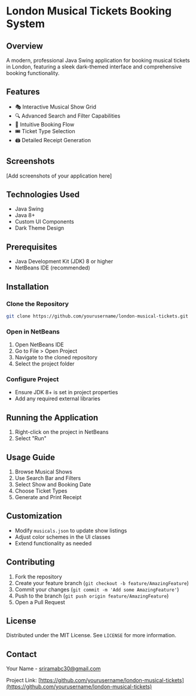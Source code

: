 # London Musical Tickets Booking System

## Overview
A modern, professional Java Swing application for booking musical tickets in London, featuring a sleek dark-themed interface and comprehensive booking functionality.

## Features
- 🎭 Interactive Musical Show Grid
- 🔍 Advanced Search and Filter Capabilities
- 📅 Intuitive Booking Flow
- 🎟️ Ticket Type Selection
- 🖨️ Detailed Receipt Generation

## Screenshots
[Add screenshots of your application here]

## Technologies Used
- Java Swing
- Java 8+
- Custom UI Components
- Dark Theme Design

## Prerequisites
- Java Development Kit (JDK) 8 or higher
- NetBeans IDE (recommended)

## Installation

### Clone the Repository
```bash
git clone https://github.com/yourusername/london-musical-tickets.git
```

### Open in NetBeans
1. Open NetBeans IDE
2. Go to File > Open Project
3. Navigate to the cloned repository
4. Select the project folder

### Configure Project
- Ensure JDK 8+ is set in project properties
- Add any required external libraries

## Running the Application
1. Right-click on the project in NetBeans
2. Select "Run"

## Usage Guide
1. Browse Musical Shows
2. Use Search Bar and Filters
3. Select Show and Booking Date
4. Choose Ticket Types
5. Generate and Print Receipt

## Customization
- Modify `musicals.json` to update show listings
- Adjust color schemes in the UI classes
- Extend functionality as needed

## Contributing
1. Fork the repository
2. Create your feature branch (`git checkout -b feature/AmazingFeature`)
3. Commit your changes (`git commit -m 'Add some AmazingFeature'`)
4. Push to the branch (`git push origin feature/AmazingFeature`)
5. Open a Pull Request

## License
Distributed under the MIT License. See `LICENSE` for more information.

## Contact
Your Name - sriramabc30@gmail.com

Project Link: [https://github.com/yourusername/london-musical-tickets](https://github.com/yourusername/london-musical-tickets)
